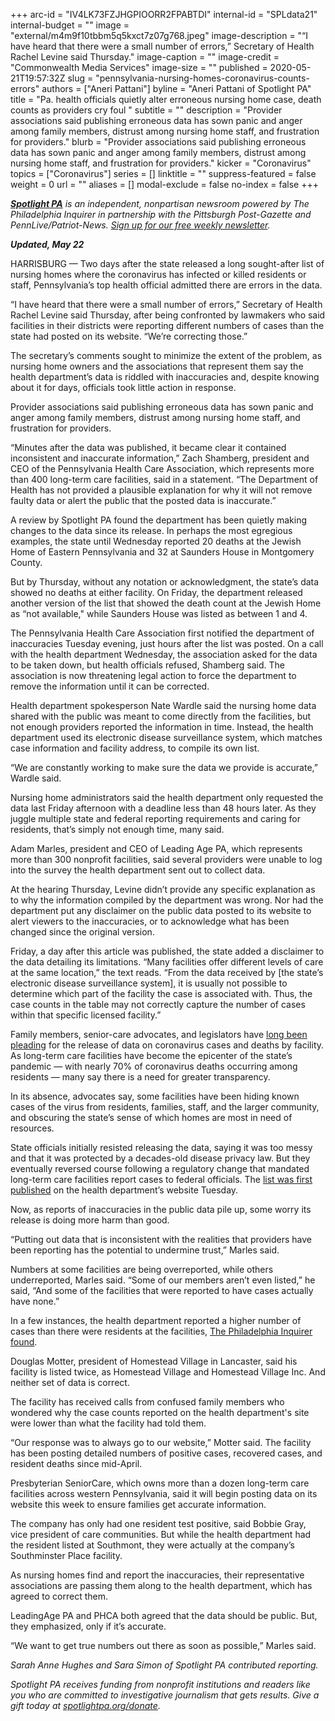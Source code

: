 +++
arc-id = "IV4LK73FZJHGPIOORR2FPABTDI"
internal-id = "SPLdata21"
internal-budget = ""
image = "external/m4m9f10tbbm5q5kxct7z07g768.jpeg"
image-description = "“I have heard that there were a small number of errors,” Secretary of Health Rachel Levine said Thursday."
image-caption = ""
image-credit = "Commonwealth Media Services"
image-size = ""
published = 2020-05-21T19:57:32Z
slug = "pennsylvania-nursing-homes-coronavirus-counts-errors"
authors = ["Aneri Pattani"]
byline = "Aneri Pattani of Spotlight PA"
title = "Pa. health officials quietly alter erroneous nursing home case, death counts as providers cry foul "
subtitle = ""
description = "Provider associations said publishing erroneous data has sown panic and anger among family members, distrust among nursing home staff, and frustration for providers."
blurb = "Provider associations said publishing erroneous data has sown panic and anger among family members, distrust among nursing home staff, and frustration for providers."
kicker = "Coronavirus"
topics = ["Coronavirus"]
series = []
linktitle = ""
suppress-featured = false
weight = 0
url = ""
aliases = []
modal-exclude = false
no-index = false
+++

<a href="https://www.spotlightpa.org/"><i><b>Spotlight PA</b></i></a><i> is an independent, nonpartisan newsroom powered by The Philadelphia Inquirer in partnership with the Pittsburgh Post-Gazette and PennLive/Patriot-News. </i><a href="https://www.spotlightpa.org/newsletters"><i>Sign up for our free weekly newsletter</i></a><i>.</i>

<i><b>Updated, May 22</b></i>

HARRISBURG — Two days after the state released a long sought-after list of nursing homes where the coronavirus has infected or killed residents or staff, Pennsylvania’s top health official admitted there are errors in the data.

“I have heard that there were a small number of errors,” Secretary of Health Rachel Levine said Thursday, after being confronted by lawmakers who said facilities in their districts were reporting different numbers of cases than the state had posted on its website. “We’re correcting those.”

The secretary’s comments sought to minimize the extent of the problem, as nursing home owners and the associations that represent them say the health department’s data is riddled with inaccuracies and, despite knowing about it for days, officials took little action in response.

Provider associations said publishing erroneous data has sown panic and anger among family members, distrust among nursing home staff, and frustration for providers.

“Minutes after the data was published, it became clear it contained inconsistent and inaccurate information,” Zach Shamberg, president and CEO of the Pennsylvania Health Care Association, which represents more than 400 long-term care facilities, said in a statement. “The Department of Health has not provided a plausible explanation for why it will not remove faulty data or alert the public that the posted data is inaccurate.”

<script src="https://www.spotlightpa.org/embed.js" async></script><div data-spl-embed-version="1" data-spl-src="https://www.spotlightpa.org/embeds/donate/"></div>


A review by Spotlight PA found the department has been quietly making changes to the data since its release. In perhaps the most egregious examples, the state until Wednesday reported 20 deaths at the Jewish Home of Eastern Pennsylvania and 32 at Saunders House in Montgomery County.

But by Thursday, without any notation or acknowledgment, the state’s data showed no deaths at either facility. On Friday, the department released another version of the list that showed the death count at the Jewish Home as “not available," while Saunders House was listed as between 1 and 4.

The Pennsylvania Health Care Association first notified the department of inaccuracies Tuesday evening, just hours after the list was posted. On a call with the health department Wednesday, the association asked for the data to be taken down, but health officials refused, Shamberg said. The association is now threatening legal action to force the department to remove the information until it can be corrected.

Health department spokesperson Nate Wardle said the nursing home data shared with the public was meant to come directly from the facilities, but not enough providers reported the information in time. Instead, the health department used its electronic disease surveillance system, which matches case information and facility address, to compile its own list.

“We are constantly working to make sure the data we provide is accurate,” Wardle said.

Nursing home administrators said the health department only requested the data last Friday afternoon with a deadline less than 48 hours later. As they juggle multiple state and federal reporting requirements and caring for residents, that’s simply not enough time, many said.

Adam Marles, president and CEO of Leading Age PA, which represents more than 300 nonprofit facilities, said several providers were unable to log into the survey the health department sent out to collect data.

At the hearing Thursday, Levine didn’t provide any specific explanation as to why the information compiled by the department was wrong. Nor had the department put any disclaimer on the public data posted to its website to alert viewers to the inaccuracies, or to acknowledge what has been changed since the original version.

Friday, a day after this article was published, the state added a disclaimer to the data detailing its limitations. “Many facilities offer different levels of care at the same location,” the text reads. “From the data received by [the state’s electronic disease surveillance system], it is usually not possible to determine which part of the facility the case is associated with. Thus, the case counts in the table may not correctly capture the number of cases within that specific licensed facility.”

Family members, senior-care advocates, and legislators have <a href="https://www.spotlightpa.org/news/2020/04/aarp-nursing-home-covid-cases-pennsylvania/">long been pleading</a> for the release of data on coronavirus cases and deaths by facility. As long-term care facilities have become the epicenter of the state’s pandemic — with nearly 70% of coronavirus deaths occurring among residents — many say there is a need for greater transparency.

In its absence, advocates say, some facilities have been hiding known cases of the virus from residents, families, staff, and the larger community, and obscuring the state’s sense of which homes are most in need of resources.

State officials initially resisted releasing the data, saying it was too messy and that it was protected by a decades-old disease privacy law. But they eventually reversed course following a regulatory change that mandated long-term care facilities report cases to federal officials. The <a href="https://www.spotlightpa.org/news/2020/05/full-list-pennsylvania-nursing-homes-coronavirus-cases/">list was first published</a> on the health department’s website Tuesday.

Now, as reports of inaccuracies in the public data pile up, some worry its release is doing more harm than good.

“Putting out data that is inconsistent with the realities that providers have been reporting has the potential to undermine trust,” Marles said.

Numbers at some facilities are being overreported, while others underreported, Marles said. “Some of our members aren’t even listed,” he said, “And some of the facilities that were reported to have cases actually have none.”

In a few instances, the health department reported a higher number of cases than there were residents at the facilities, <a href="https://www.inquirer.com/business/health/pennsylvania-nursing-home-coronavirus-infection-data-errors-20200520.html">The Philadelphia Inquirer found</a>.

Douglas Motter, president of Homestead Village in Lancaster, said his facility is listed twice, as Homestead Village and Homestead Village Inc. And neither set of data is correct.

The facility has received calls from confused family members who wondered why the case counts reported on the health department's site were lower than what the facility had told them.

“Our response was to always go to our website,” Motter said. The facility has been posting detailed numbers of positive cases, recovered cases, and resident deaths since mid-April.

<script src="https://www.spotlightpa.org/embed.js" async></script><div data-spl-embed-version="1" data-spl-src="https://www.spotlightpa.org/embeds/newsletter/"></div>


Presbyterian SeniorCare, which owns more than a dozen long-term care facilities across western Pennsylvania, said it will begin posting data on its website this week to ensure families get accurate information.

The company has only had one resident test positive, said Bobbie Gray, vice president of care communities. But while the health department had the resident listed at Southmont, they were actually at the company’s Southminster Place facility.

As nursing homes find and report the inaccuracies, their representative associations are passing them along to the health department, which has agreed to correct them.

LeadingAge PA and PHCA both agreed that the data should be public. But, they emphasized, only if it’s accurate.

“We want to get true numbers out there as soon as possible,” Marles said.

<i>Sarah Anne Hughes and Sara Simon of Spotlight PA contributed reporting. </i>

<i>Spotlight PA receives funding from nonprofit institutions and readers like you who are committed to investigative journalism that gets results. Give a gift today at </i><a href="https://www.spotlightpa.org/donate"><i>spotlightpa.org/donate</i></a><i>.</i>
